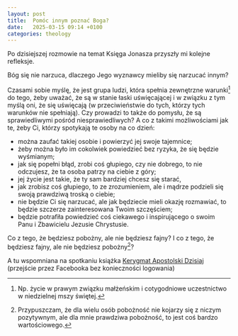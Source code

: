 ```yaml
---
layout: post
title:  Pomóc innym poznać Boga?
date:   2025-03-15 09:14 +0100
categories: theology
---
```



Po dzisiejszej rozmowie na temat Księga Jonasza przyszły mi kolejne refleksje.

Bóg się nie narzuca, dlaczego Jego wyznawcy mieliby się narzucać innym?

Czasami sobie myślę, że jest grupa ludzi, która spełnia zewnętrzne warunki[^1] do tego, żeby uważać, że są w stanie łaski uświęcającej i w związku z tym myślą oni, że się uświęcają (w przeciwieństwie do tych, którzy tych warunków nie spełniają). Czy prowadzi to także do pomysłu, że są sprawiedliwymi pośród niesprawiedliwych? A co z takimi możliwościami jak te, żeby Ci, którzy spotykają te osoby na co dzień:

- można zaufać takiej osobie i powierzyć jej swoje tajemnice;
- żeby można było im cokolwiek powiedzieć bez ryzyka, że się będzie wyśmianym;
- jak się popełni błąd, zrobi coś głupiego, czy nie dobrego, to nie odczujesz, że ta osoba patrzy na ciebie z góry;
- jej życie jest takie, że ty sam bardziej chcesz się starać,
- jak zrobisz coś głupiego, to ze zrozumieniem, ale i mądrze podzieli się swoją prawdziwą troską o ciebie;
- nie będzie Ci się narzucać, ale jak będziecie mieli okazję rozmawiać, to będzie szczerze zainteresowana Twoim szczęściem;
- będzie potrafiła powiedzieć coś ciekawego i inspirującego o swoim Panu i Zbawicielu Jezusie Chrystusie.

Co z tego, że będziesz pobożny, ale nie będziesz fajny? I co z tego, że będziesz fajny, ale nie będziesz pobożny[^2]?

A tu wspomniana na spotkaniu książka [Kerygmat Apostolski Dzisiaj](https://www.facebook.com/tomasz.baczynski.92/posts/pfbid02gEvJcX5RfojJfWu2Mz4WRPNZJV3KTwbpwEF8a8moBLuj5EG4LnNVP95W8f1HwcYdl) (przejście przez Facebooka bez konieczności logowania)

[^1]: Np. życie w prawym związku małżeńskim i cotygodniowe uczestnictwo w niedzielnej mszy świętej.
[^2]: Przypuszczam, że dla wielu osób pobożność nie kojarzy się z niczym pozytywnym, ale dla mnie prawdziwa pobożność, to jest coś bardzo wartościowego.
